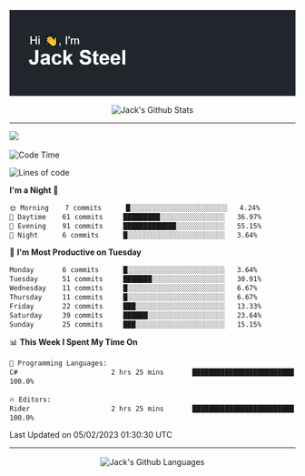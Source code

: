<p align="center">
  <img align="center" src="https://github.com/JackSteel97/JackSteel97/blob/main/header.png?raw=true" alt="Hi, I'm Jack Steel" /> 
 </p>
<p align="center">
 <img align="center" src="https://github-readme-stats.vercel.app/api?username=jacksteel97&show_icons=true&count_private=true&theme=dracula" alt="Jack's Github Stats" /> 
</p>

<hr/>

![](https://komarev.com/ghpvc/?username=jacksteel97&color=blue)
<!--START_SECTION:waka-->
![Code Time](http://img.shields.io/badge/Code%20Time-515%20hrs%2021%20mins-blue)

![Lines of code](https://img.shields.io/badge/From%20Hello%20World%20I%27ve%20Written-863%20Thousand%20lines%20of%20code-blue)

**I'm a Night 🦉** 

```text
🌞 Morning    7 commits      █░░░░░░░░░░░░░░░░░░░░░░░░   4.24% 
🌆 Daytime    61 commits     █████████░░░░░░░░░░░░░░░░   36.97% 
🌃 Evening    91 commits     █████████████░░░░░░░░░░░░   55.15% 
🌙 Night      6 commits      █░░░░░░░░░░░░░░░░░░░░░░░░   3.64%

```
📅 **I'm Most Productive on Tuesday** 

```text
Monday       6 commits      █░░░░░░░░░░░░░░░░░░░░░░░░   3.64% 
Tuesday      51 commits     ███████░░░░░░░░░░░░░░░░░░   30.91% 
Wednesday    11 commits     █░░░░░░░░░░░░░░░░░░░░░░░░   6.67% 
Thursday     11 commits     █░░░░░░░░░░░░░░░░░░░░░░░░   6.67% 
Friday       22 commits     ███░░░░░░░░░░░░░░░░░░░░░░   13.33% 
Saturday     39 commits     ██████░░░░░░░░░░░░░░░░░░░   23.64% 
Sunday       25 commits     ███░░░░░░░░░░░░░░░░░░░░░░   15.15%

```


📊 **This Week I Spent My Time On** 

```text
💬 Programming Languages: 
C#                       2 hrs 25 mins       █████████████████████████   100.0%

🔥 Editors: 
Rider                    2 hrs 25 mins       █████████████████████████   100.0%

```


 Last Updated on 05/02/2023 01:30:30 UTC
<!--END_SECTION:waka-->

<hr/>

<p align="center">
    <img align="center" src="http://github-profile-summary-cards.vercel.app/api/cards/repos-per-language?username=jacksteel97&theme=2077" alt="Jack's Github Languages" /> 
</p>
